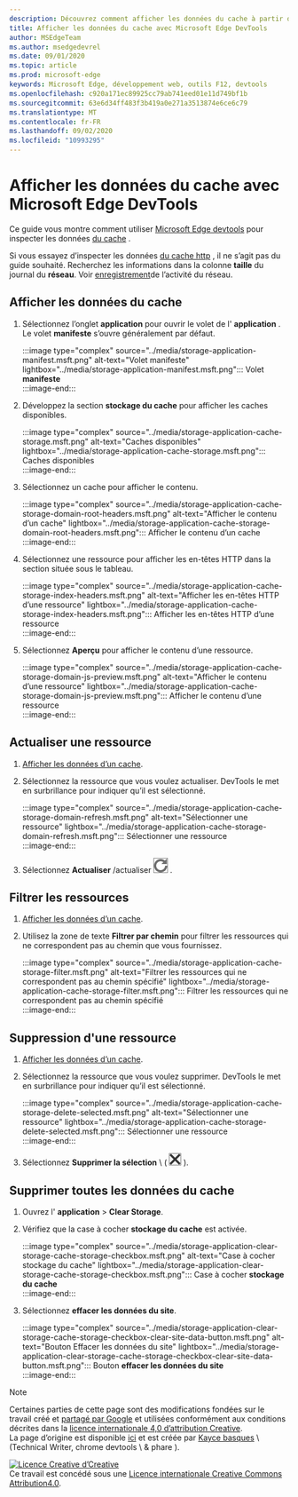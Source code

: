 ```yaml
---
description: Découvrez comment afficher les données du cache à partir du panneau application de Microsoft Edge DevTools.
title: Afficher les données du cache avec Microsoft Edge DevTools
author: MSEdgeTeam
ms.author: msedgedevrel
ms.date: 09/01/2020
ms.topic: article
ms.prod: microsoft-edge
keywords: Microsoft Edge, développement web, outils F12, devtools
ms.openlocfilehash: c920a171ec89925cc79ab741eed01e11d749bf1b
ms.sourcegitcommit: 63e6d34ff483f3b419a0e271a3513874e6ce6c79
ms.translationtype: MT
ms.contentlocale: fr-FR
ms.lasthandoff: 09/02/2020
ms.locfileid: "10993295"
---
```

<!-- Copyright Kayce Basques 

   Licensed under the Apache License, Version 2.0 (the "License");
   you may not use this file except in compliance with the License.
   You may obtain a copy of the License at

       https://www.apache.org/licenses/LICENSE-2.0

   Unless required by applicable law or agreed to in writing, software
   distributed under the License is distributed on an "AS IS" BASIS,
   WITHOUT WARRANTIES OR CONDITIONS OF ANY KIND, either express or implied.
   See the License for the specific language governing permissions and
   limitations under the License.  -->





# Afficher les données du cache avec Microsoft Edge DevTools   



Ce guide vous montre comment utiliser [Microsoft Edge devtools][MicrosoftEdgeDevTools] pour inspecter les données [du cache][MDNCache] .  

Si vous essayez d’inspecter les données [du cache http][MDNHTTPCaching] , il ne s’agit pas du guide souhaité.  Recherchez les informations dans la colonne **taille** du journal du **réseau**.  Voir [enregistrement][DevtoolsNetworkLogActivity]de l’activité du réseau.  

## Afficher les données du cache   

1.  Sélectionnez l’onglet **application** pour ouvrir le volet de l' **application** .  Le volet **manifeste** s’ouvre généralement par défaut.  
    
    :::image type="complex" source="../media/storage-application-manifest.msft.png" alt-text="Volet manifeste" lightbox="../media/storage-application-manifest.msft.png":::
       Volet **manifeste**  
    :::image-end:::  
    
1.  Développez la section **stockage du cache** pour afficher les caches disponibles.  
    
    :::image type="complex" source="../media/storage-application-cache-storage.msft.png" alt-text="Caches disponibles" lightbox="../media/storage-application-cache-storage.msft.png":::
       Caches disponibles  
    :::image-end:::  
    
1.  Sélectionnez un cache pour afficher le contenu.  
    
    :::image type="complex" source="../media/storage-application-cache-storage-domain-root-headers.msft.png" alt-text="Afficher le contenu d’un cache" lightbox="../media/storage-application-cache-storage-domain-root-headers.msft.png":::
       Afficher le contenu d’un cache  
    :::image-end:::  
    
1.  Sélectionnez une ressource pour afficher les en-têtes HTTP dans la section située sous le tableau.  
    
    :::image type="complex" source="../media/storage-application-cache-storage-index-headers.msft.png" alt-text="Afficher les en-têtes HTTP d’une ressource" lightbox="../media/storage-application-cache-storage-index-headers.msft.png":::
       Afficher les en-têtes HTTP d’une ressource  
    :::image-end:::  
    
1.  Sélectionnez **Aperçu** pour afficher le contenu d’une ressource.  
    
    :::image type="complex" source="../media/storage-application-cache-storage-domain-js-preview.msft.png" alt-text="Afficher le contenu d’une ressource" lightbox="../media/storage-application-cache-storage-domain-js-preview.msft.png":::
       Afficher le contenu d’une ressource  
    :::image-end:::  
    
## Actualiser une ressource   

1.  [Afficher les données d’un cache](#view-cache-data).  
1.  Sélectionnez la ressource que vous voulez actualiser.  DevTools le met en surbrillance pour indiquer qu’il est sélectionné.  
    
    :::image type="complex" source="../media/storage-application-cache-storage-domain-refresh.msft.png" alt-text="Sélectionner une ressource" lightbox="../media/storage-application-cache-storage-domain-refresh.msft.png":::
       Sélectionner une ressource  
    :::image-end:::  
    
1.  Sélectionnez **Actualiser** /actualiser ![ ][ImageRefreshIcon] .  
    
## Filtrer les ressources   

1.  [Afficher les données d’un cache](#view-cache-data).  
1.  Utilisez la zone de texte **Filtrer par chemin** pour filtrer les ressources qui ne correspondent pas au chemin que vous fournissez.  
    
    :::image type="complex" source="../media/storage-application-cache-storage-filter.msft.png" alt-text="Filtrer les ressources qui ne correspondent pas au chemin spécifié" lightbox="../media/storage-application-cache-storage-filter.msft.png":::
       Filtrer les ressources qui ne correspondent pas au chemin spécifié  
    :::image-end:::  
    
## Suppression d'une ressource   

1.  [Afficher les données d’un cache](#view-cache-data).  
1.  Sélectionnez la ressource que vous voulez supprimer.  DevTools le met en surbrillance pour indiquer qu’il est sélectionné.  
    
    :::image type="complex" source="../media/storage-application-cache-storage-delete-selected.msft.png" alt-text="Sélectionner une ressource" lightbox="../media/storage-application-cache-storage-delete-selected.msft.png":::
       Sélectionner une ressource  
    :::image-end:::  
    
1.  Sélectionnez **Supprimer la sélection** \ ( ![ Supprimer la sélection ][ImageDeleteIcon] \).  
    
## Supprimer toutes les données du cache   

1.  Ouvrez l' **application**  >  **Clear Storage**.  
1.  Vérifiez que la case à cocher **stockage du cache** est activée.  
    
    :::image type="complex" source="../media/storage-application-clear-storage-cache-storage-checkbox.msft.png" alt-text="Case à cocher stockage du cache" lightbox="../media/storage-application-clear-storage-cache-storage-checkbox.msft.png":::
       Case à cocher **stockage du cache**  
    :::image-end:::  
    
1.  Sélectionnez **effacer les données du site**.  
    
    :::image type="complex" source="../media/storage-application-clear-storage-cache-storage-checkbox-clear-site-data-button.msft.png" alt-text="Bouton Effacer les données du site" lightbox="../media/storage-application-clear-storage-cache-storage-checkbox-clear-site-data-button.msft.png":::
       Bouton **effacer les données du site**  
    :::image-end:::  
    
<!--  
  


-->  

<!-- image links -->  

[ImageDeleteIcon]: ../media/delete-icon.msft.png  
[ImageRefreshIcon]: ../media/refresh-icon.msft.png  

<!-- links -->  

[MicrosoftEdgeDevTools]: ../../devtools-guide-chromium.md "Outils de développement Microsoft Edge (chrome) | Documents Microsoft"  
[DevtoolsNetworkLogActivity]: ../network/index.md#log-network-activity  "Journalisation de l’activité du réseau | Documents Microsoft"  

[MDNCache]: https://developer.mozilla.org/docs/Web/API/Cache "Cache | MDN"  
[MDNHTTPCaching]: https://developer.mozilla.org/docs/Web/HTTP/Caching "Mise en cache HTTP MDN"  

> [!NOTE]
> Certaines parties de cette page sont des modifications fondées sur le travail créé et [partagé par Google][GoogleSitePolicies] et utilisées conformément aux conditions décrites dans la [licence internationale 4,0 d’attribution Creative][CCA4IL].  
> La page d’origine est disponible [ici](https://developers.google.com/web/tools/chrome-devtools/storage/cache) et est créée par [Kayce basques][KayceBasques] \ (Technical Writer, chrome devtools \ & phare \).  

[![Licence Creative d’Creative][CCby4Image]][CCA4IL]  
Ce travail est concédé sous une [Licence internationale Creative Commons Attribution4.0][CCA4IL].  

[CCA4IL]: https://creativecommons.org/licenses/by/4.0  
[CCby4Image]: https://i.creativecommons.org/l/by/4.0/88x31.png  
[GoogleSitePolicies]: https://developers.google.com/terms/site-policies  
[KayceBasques]: https://developers.google.com/web/resources/contributors/kaycebasques  
